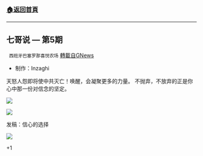 ###  [:house:返回首頁](https://github.com/ourhimalayas/txt)
---


## 七哥说 — 第5期
` 西班牙巴塞罗那喜悦农场` [轉載自GNews](https://gnews.org/zh-hans/1524321/)

- 制作：Inzaghi


天怒人怨即将使中共灭亡！唤醒，会凝聚更多的力量。
不抛弃，不放弃的正是你心中那一份对信念的坚定。

![](https://assets.gnews.org/wp-content/uploads/2021/09/a20.png)

![](https://assets.gnews.org/wp-content/uploads/2021/09/a21.png)

发稿：信心的选择

![](https://assets.gnews.org/wp-content/uploads/2021/09/GNEWS_CH.-5-1536x1086-1.jpeg)

+1
